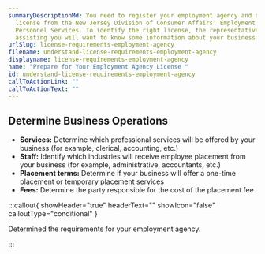 ```yaml
---
summaryDescriptionMd: You need to register your employment agency and obtain a
  license from the New Jersey Division of Consumer Affairs' Employment and
  Personnel Services. To identify the right license, the representative
  assisting you will want to know some information about your business.
urlSlug: license-requirements-employment-agency
filename: understand-license-requirements-employment-agency
displayname: license-requirements-employment-agency
name: "Prepare for Your Employment Agency License "
id: understand-license-requirements-employment-agency
callToActionLink: ""
callToActionText: ""
---
```

## Determine Business Operations

* **Services:** Determine which professional services will be offered by your business (for example, clerical, accounting, etc.)
* **Staff:** Identify which industries will receive employee placement from your business (for example, administrative, accountants, etc.)
* **Placement terms:** Determine if your business will offer a one-time placement or temporary placement services
* **Fees:** Determine the party responsible for the cost of the placement fee

:::callout{ showHeader="true" headerText="" showIcon="false" calloutType="conditional" }

Determined the requirements for your employment agency.

:::